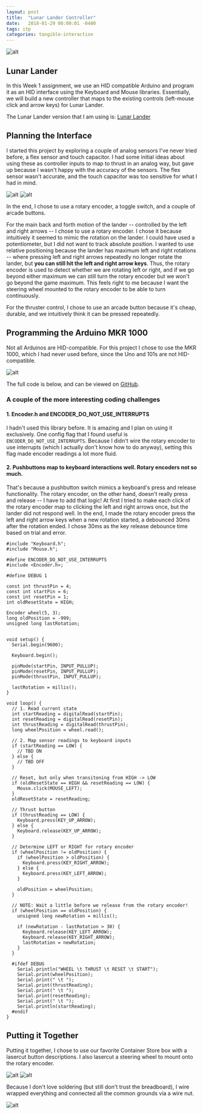 ```yaml
---
layout: post
title:  "Lunar Lander Controller"
date:   2018-01-29 00:00:01 -0400
tags: itp
categories: tangible-interaction
---
```


![alt](/assets/img/tangible-interaction/lunar-lander/31-lunar-rubber-bands.jpg)

## Lunar Lander

In this Week 1 assignment, we use an HID compatible Arduino and program it as an HID interface using the Keyboard and Mouse libraries. Essentially, we will build a new controller that maps to the existing controls (left-mouse click and arrow keys) for Lunar Lander.

The Lunar Lander version that I am using is: [Lunar Lander](http://moonlander.seb.ly/)

## Planning the Interface

I started this project by exploring a couple of analog sensors I've never tried before, a flex sensor and touch capacitor. I had some initial ideas about using these as controller inputs to map to thrust in an analog way, but gave up because I wasn't happy with the accuracy of the sensors. The flex sensor wasn't accurate, and the touch capacitor was too sensitive for what I had in mind.

![alt](/assets/img/tangible-interaction/lunar-lander/01-detour-flex-sensor.jpg)
![alt](/assets/img/tangible-interaction/lunar-lander/02-detour-touch-capcitor.jpg)

In the end, I chose to use a rotary encoder, a toggle switch, and a couple of arcade buttons.

For the main back and forth motion of the lander -- controlled by the left and right arrows -- I chose to use a rotary encoder. I chose it because intuitively it seemed to mimic the rotation on the lander. I could have used a potentiometer, but I did not want to track absolute position. I wanted to use relative positioning because the lander has maximum left and right rotations -- where pressing left and right arrows repeatedly no longer rotate the lander, but **you can still hit the left and right arrow keys**. Thus, the rotary encoder is used to detect whether we are rotating left or right, and if we go beyond either maximum we can still turn the rotary encoder but we won't go beyond the game maximum. This feels right to me because I want the steering wheel mounted to the rotary encoder to be able to turn continuously.

For the thruster control, I chose to use an arcade button because it's cheap, durable, and we intuitively think it can be pressed repeatedly.

## Programming the Arduino MKR 1000

Not all Arduinos are HID-compatible. For this project I chose to use the MKR 1000, which I had never used before, since the Uno and 101s are not HID-compatible.

![alt](/assets/img/tangible-interaction/lunar-lander/00-mkr1000.jpg)

The full code is below, and can be viewed on [GitHub](https://github.com/79/tangible-lunarlander/blob/602ab2ff7122601e406bb44f81a0227a377ed8ff/tangible-mkr1000-lunarlander.ino).

### A couple of the more interesting coding challenges

#### 1. Encoder.h and ENCODER_DO_NOT_USE_INTERRUPTS

I hadn't used this library before. It is amazing and I plan on using it exclusively. One config flag that I found useful is `ENCODER_DO_NOT_USE_INTERRUPTS`. Because I didn't wire the rotary encoder to use interrupts (which I actually don't know how to do anyway), setting this flag made encoder readings a lot more fluid.

#### 2. Pushbuttons map to keyboard interactions well. Rotary encoders not so much.

That's because a pushbutton switch mimics a keyboard's press and release functionality. The rotary encoder, on the other hand, doesn't really press and release -- I have to add that logic! At first I tried to make each click of the rotary encoder map to clicking the left and right arrows once, but the lander did not respond well. In the end, I made the rotary encoder press the left and right arrow keys when a new rotation started, a debounced 30ms after the rotation ended. I chose 30ms as the key release debounce time based on trial and error.

```
#include "Keyboard.h";
#include "Mouse.h";

#define ENCODER_DO_NOT_USE_INTERRUPTS
#include <Encoder.h>;

#define DEBUG 1

const int thrustPin = 4;
const int startPin = 6;
const int resetPin = 1;
int oldResetState = HIGH;

Encoder wheel(5, 3);
long oldPosition = -999;
unsigned long lastRotation;


void setup() {
  Serial.begin(9600);

  Keyboard.begin();

  pinMode(startPin, INPUT_PULLUP);
  pinMode(resetPin, INPUT_PULLUP);
  pinMode(thrustPin, INPUT_PULLUP);

  lastRotation = millis();
}

void loop() {
  // 1. Read current state
  int startReading = digitalRead(startPin);
  int resetReading = digitalRead(resetPin);
  int thrustReading = digitalRead(thrustPin);
  long wheelPosition = wheel.read();

  // 2. Map sensor readings to keyboard inputs
  if (startReading == LOW) {
    // TBD ON
  } else {
    // TBD OFF
  }

  // Reset, but only when transitoning from HIGH -> LOW
  if (oldResetState == HIGH && resetReading == LOW) {
    Mouse.click(MOUSE_LEFT);
  }
  oldResetState = resetReading;

  // Thrust button
  if (thrustReading == LOW) {
    Keyboard.press(KEY_UP_ARROW);
  } else {
    Keyboard.release(KEY_UP_ARROW);
  }

  // Determine LEFT or RIGHT for rotary encoder
  if (wheelPosition != oldPosition) {
    if (wheelPosition > oldPosition) {
      Keyboard.press(KEY_RIGHT_ARROW);
    } else {
      Keyboard.press(KEY_LEFT_ARROW);
    }

    oldPosition = wheelPosition;
  }

  // NOTE: Wait a little before we release from the rotary encoder!
  if (wheelPosition == oldPosition) {
    unsigned long newRotation = millis();

    if (newRotation - lastRotation > 30) {
      Keyboard.release(KEY_LEFT_ARROW);
      Keyboard.release(KEY_RIGHT_ARROW);
      lastRotation = newRotation;
    }
  }

  #ifdef DEBUG
    Serial.println("WHEEL \t THRUST \t RESET \t START");
    Serial.print(wheelPosition);
    Serial.print(" \t ");
    Serial.print(thrustReading);
    Serial.print(" \t ");
    Serial.print(resetReading);
    Serial.print(" \t ");
    Serial.println(startReading);
  #endif
}
```

## Putting it Together

Putting it together, I chose to use our favorite Container Store box with a lasercut button descriptions. I also lasercut a steering wheel to mount onto the rotary encoder.

![alt](/assets/img/tangible-interaction/lunar-lander/20-wire-wrapping-header-pins.jpg)
![alt](/assets/img/tangible-interaction/lunar-lander/21-breadboard-fears.jpg)

Because I don't love soldering (but still don't trust the breadboard), I wire wrapped everything and connected all the common grounds via a wire nut.

![alt](/assets/img/tangible-interaction/lunar-lander/30-lunar-profile.jpg)
